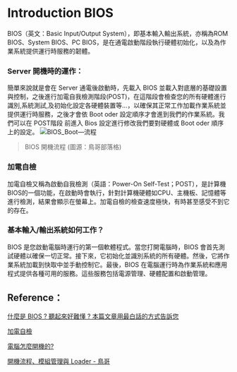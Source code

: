 # Introduction BIOS
BIOS（英文：Basic Input/Output System），即基本輸入輸出系統，亦稱為ROM BIOS、System BIOS、PC BIOS，是在通電啟動階段執行硬體初始化，以及為作業系統提供運行時服務的韌體。

### Server 開機時的運作：
簡單來說就是會在 Server 通電後啟動時，先載入 BIOS 並載入對底層的基礎設置與控制，之後進行加電自我檢測階段(POST)，在這階段會檢查您的所有硬體進行識別,系統測試,及初始化設定各硬體裝置等...，以確保其正常工作加載作業系統並提供運行時服務，之後才會依 Boot oder 設定順序才會進到我們的作業系統。我們可以在 POST階段 前進入 Bios 設定進行修改我們要對硬體或 Boot oder 順序上的設定。
![BIOS_Boot—流程](https://linux.vbird.org/linux_basic/centos7/0510osloader//osloader-flow-initramfs.jpg)
> BIOS 開機流程 (圖源：鳥哥部落格)

### 加電自檢
加電自檢又稱為啟動自我檢測（英語：Power-On Self-Test；POST），是計算機BIOS的一個功能，在啟動時會執行，針對計算機硬體如CPU、主機板、記憶體等進行檢測，結果會顯示在螢幕上。加電自檢的檢查速度極快，有時甚至感受不到它的存在。

### 基本輸入/輸出系統如何工作？
BIOS 是您啟動電腦時運行的第一個軟體程式。當您打開電腦時，BIOS 會首先測試硬體以確保一切正常。接下來，它初始化並識別系統的所有硬體。然後，它將作業系統加載到快取中並手動控制它。最後，BIOS 在電腦運行時為作業系統和應用程式提供各種可用的服務。這些服務包括電源管理、硬體配置和啟動管理。


## Reference：
[什麼是 BIOS ? 聽起來好難懂 ? 本篇文章用最白話的方式告訴您](https://tw.easeus.com/diskmanager/what-is-bios.html)

[加電自檢](https://zh.wikipedia.org/zh-tw/%E5%8A%A0%E7%94%B5%E8%87%AA%E6%A3%80)

[電腦怎麼開機的?](https://ithelp.ithome.com.tw/articles/10308633)

[開機流程、模組管理與 Loader  - 鳥哥](https://linux.vbird.org/linux_basic/centos7/0510osloader.php)
